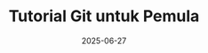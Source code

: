 ---
title: "Tutorial Git untuk Pemula"
date: 2025-06-27
thumbnail: "/images/thumbnail/java.svg"
platform: "Multi"
articles: 5
level: "Pemula"
description: "Pelajari dasar-dasar version control dengan Git untuk pemula."
layout: single-tutorial
---